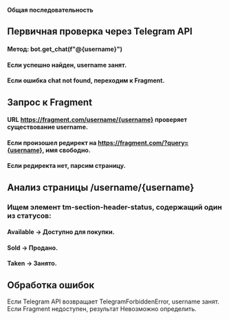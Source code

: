 **Общая последовательность**
## Первичная проверка через Telegram API

#### Метод: bot.get_chat(f"@{username}")
#### Если успешно найден, username занят.
#### Если ошибка chat not found, переходим к Fragment.

## Запрос к Fragment

#### URL https://fragment.com/username/{username} проверяет существование username.
#### Если произошел редирект на https://fragment.com/?query={username}, имя свободно.
#### Если редиректа нет, парсим страницу.

## Анализ страницы /username/{username}

### Ищем элемент tm-section-header-status, содержащий один из статусов:
#### Available → Доступно для покупки.
#### Sold → Продано.
#### Taken → Занято.

## Обработка ошибок

Если Telegram API возвращает TelegramForbiddenError, username занят.
Если Fragment недоступен, результат Невозможно определить.
